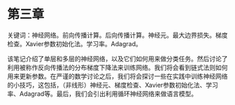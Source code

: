 # 第三章

关键词：神经网络。前向传播计算。后向传播计算。神经元。最大边界损失。梯度检查。Xavier参数初始化法。学习率。Adagrad。

该笔记介绍了单层和多层的神经网络，以及它们如何用来做分类任务。然后讨论了利用被称作反向传播法的分布梯度下降法来训练网络。我们将会看到链式法则如何用来更新参数。在严谨的数学讨论之后，我们将会探讨一些在实践中训练神经网络的小技巧，这包括，（非线形）神经元、梯度检查、Xavier参数初始化法、学习率、Adagrad等。最后，我们会引出利用循环神经网络来做语言模型。